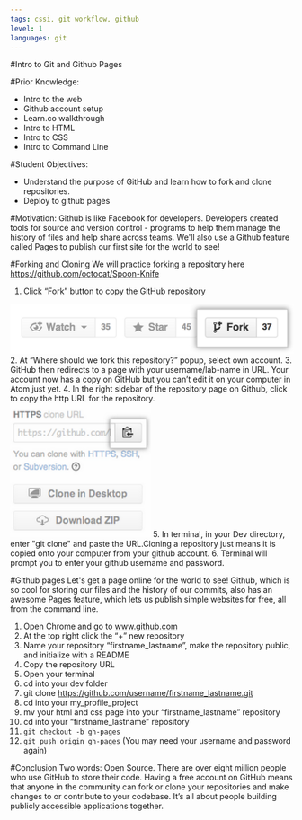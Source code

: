 ```yaml
---
tags: cssi, git workflow, github
level: 1
languages: git
---
```

#Intro to Git and Github Pages

#Prior Knowledge:
+ Intro to the web
+ Github account setup
+ Learn.co walkthrough
+ Intro to HTML
+ Intro to CSS
+ Intro to Command Line

#Student Objectives:
+ Understand the purpose of GitHub and learn how to fork and clone repositories.
+ Deploy to github pages


#Motivation:
Github is like Facebook for developers. Developers created tools for source and version control - programs to help them manage the history of files and help share across teams. We'll also use a Github feature called Pages to publish our first site for the world to see!

#Forking and Cloning
We will practice forking a repository here https://github.com/octocat/Spoon-Knife
1. Click “Fork” button to copy the GitHub repository
<img src= "images/fork.png">
2. At “Where should we fork this repository?” popup, select own account.
3. GitHub then redirects to a page with your username/lab-name in URL. Your account now has a copy on GitHub but you can’t edit it on your computer in Atom just yet.
4. In the right sidebar of the repository page on Github, click to copy the http URL for the repository.
<img src= "images/clone.png" "height= "300" width= "250">
5. In terminal, in your Dev directory, enter "git clone" and paste the URL.Cloning a repository just means it is copied onto your computer from your github account.
6. Terminal will prompt you to enter your github username and password.

#Github pages
Let's get a page online for the world to see!
Github, which is so cool for storing our files and the history of our commits, also has an awesome Pages feature, which lets us publish simple websites for free, all from the command line.
1. Open Chrome and go to www.github.com
2. At the top right click the “+” new repository
3. Name your repository “firstname_lastname”, make the repository public, and initialize with a README
4. Copy the repository URL
5. Open your terminal
6. cd into your dev folder
7. git clone https://github.com/username/firstname_lastname.git
8. cd into your my_profile_project
9. mv your html and css page into your “firstname_lastname” repository
10. cd into your “firstname_lastname” repository
11. `git checkout -b gh-pages`
12. `git push origin gh-pages` (You may need your username and password again)

#Conclusion
Two words: Open Source. There are over eight million people who use GitHub to store their code. Having a free account on GitHub means that anyone in the community can fork or clone your repositories and make changes to or contribute to your codebase. It’s all about people building publicly accessible applications together.
